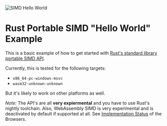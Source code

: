 ![SIMD Hello World](https://github.com/haraldreingruber-dedalus/rust-protable-simd-hello-world/workflows/SIMD%20Hello%20World/badge.svg)

# Rust Portable SIMD "Hello World" Example

This is a basic example of how to get started with [Rust's standard library portable SIMD API](https://github.com/rust-lang/stdsimd).

Currently, this is tested for the following targets:
* `x86_64-pc-windows-msvc`
* `wasm32-unknown-unknown`

But it's likely to work on other platforms as well.

*Note:* The API's are all **very expiermental** and you have to use Rust's nightly toolchain. 
Also, WebAssembly SIMD is very experimental and is deactivated by default if supported at all. 
See [Implementation Status](https://github.com/WebAssembly/simd/blob/master/proposals/simd/ImplementationStatus.md) of the Browsers.
